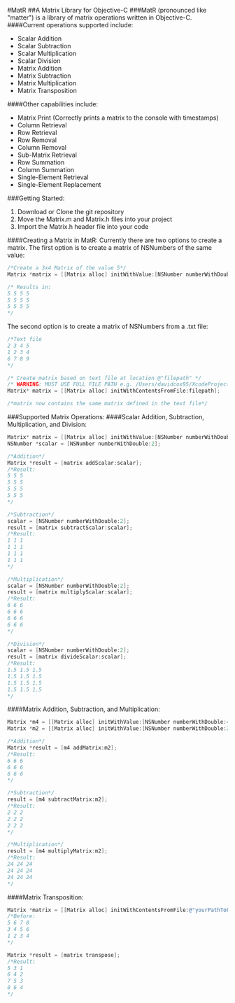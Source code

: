 #MatR
##A Matrix Library for Objective-C
###MatR (pronounced like "matter") is a library of matrix operations written in Objective-C.
####Current operations supported include:
* Scalar Addition
* Scalar Subtraction
* Scalar Multiplication
* Scalar Division
* Matrix Addition
* Matrix Subtraction
* Matrix Multiplication
* Matrix Transposition

####Other capabilities include:
* Matrix Print (Correctly prints a matrix to the console with timestamps)
* Column Retrieval
* Row Retrieval
* Row Removal
* Column Removal
* Sub-Matrix Retrieval
* Row Summation
* Column Summation
* Single-Element Retrieval
* Single-Element Replacement

###Getting Started:
1. Download or Clone the git repository
2. Move the Matrix.m and Matrix.h files into your project
3. Import the Matrix.h header file into your code

####Creating a Matrix in MatR:
Currently there are two options to create a matrix.
The first option is to create a matrix of NSNumbers of the same value:
```Objective-C
/*Create a 3x4 Matrix of the value 5*/
Matrix *matrix = [[Matrix alloc] initWithValue:[NSNumber numberWithDouble:5] andRows:3 byColumns:4];

/* Results in:
5 5 5 5
5 5 5 5
5 5 5 5
*/
```

The second option is to create a matrix of NSNumbers from a .txt file:
```Objective-C
/*Text file
2 3 4 5
1 2 3 4
6 7 8 9
*/

/* Create matrix based on text file at location @"filepath" */
/* WARNING: MUST USE FULL FILE PATH e.g. /Users/davidcox95/XcodeProjects/MatR/MatR/matrix.txt*/
Matrix* matrix = [[Matrix alloc] initWithContentsFromFile:filepath];

/*matrix now contains the same matrix defined in the text file*/
```

###Supported Matrix Operations:
####Scalar Addition, Subtraction, Multiplication, and Division:
```Objective-C
Matrix* matrix = [[Matrix alloc] initWithValue:[NSNumber numberWithDouble:3] andRows:4 byColumns:3];
NSNumber *scalar = [NSNumber numberWithDouble:2];

/*Addition*/
Matrix *result = [matrix addScalar:scalar];
/*Result:
5 5 5
5 5 5
5 5 5
5 5 5
*/

/*Subtraction*/
scalar = [NSNumber numberWithDouble:2];
result = [matrix subtractScalar:scalar];
/*Result:
1 1 1
1 1 1
1 1 1
1 1 1
*/ 

/*Multiplication*/
scalar = [NSNumber numberWithDouble:2];
result = [matrix multiplyScalar:scalar];
/*Result:
6 6 6
6 6 6
6 6 6
6 6 6
*/

/*Division*/
scalar = [NSNumber numberWithDouble:2];
result = [matrix divideScalar:scalar];
/*Result:
1.5 1.5 1.5
1.5 1.5 1.5
1.5 1.5 1.5
1.5 1.5 1.5
*/
``` 
####Matrix Addition, Subtraction, and Multiplication:
```Objective-C
Matrix *m4 = [[Matrix alloc] initWithValue:[NSNumber numberWithDouble:4] andRows:3 byColumns:3];
Matrix *m2 = [[Matrix alloc] initWithValue:[NSNumber numberWithDouble:2] andRows:3 byColumns:3];

/*Addition*/
Matrix *result = [m4 addMatrix:m2];
/*Result:
6 6 6
6 6 6
6 6 6
*/

/*Subtraction*/
result = [m4 subtractMatrix:m2];
/*Result:
2 2 2
2 2 2
2 2 2
*/

/*Multiplication*/
result = [m4 multiplyMatrix:m2];
/*Result:
24 24 24
24 24 24
24 24 24
*/
```

####Matrix Transposition:
```Objective-C
Matrix *matrix = [[Matrix alloc] initWithContentsFromFile:@"yourPathToFile"];
/*Before:
5 6 7 8
3 4 5 6
1 2 3 4
*/

Matrix *result = [matrix transpose];
/*Result:
5 3 1
6 4 2
7 5 3
8 6 4
*/
```

